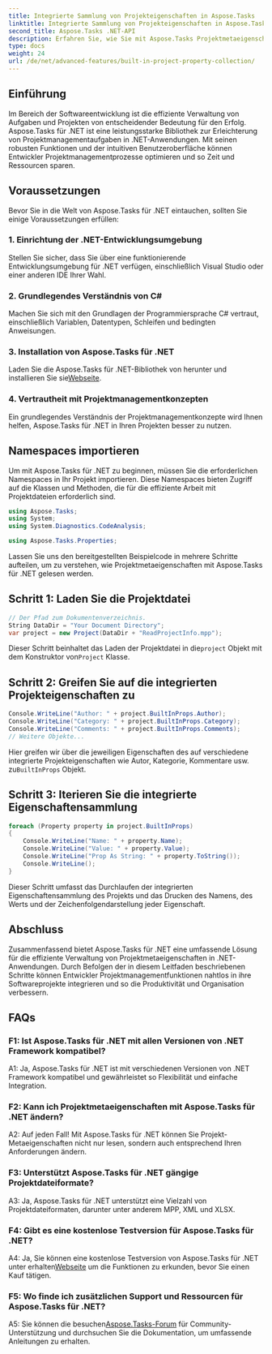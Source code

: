 ```yaml
---
title: Integrierte Sammlung von Projekteigenschaften in Aspose.Tasks
linktitle: Integrierte Sammlung von Projekteigenschaften in Aspose.Tasks
second_title: Aspose.Tasks .NET-API
description: Erfahren Sie, wie Sie mit Aspose.Tasks Projektmetaeigenschaften in .NET-Anwendungen effizient verwalten. Eigenschaften mühelos lesen, ändern und iterieren.
type: docs
weight: 24
url: /de/net/advanced-features/built-in-project-property-collection/
---
```

## Einführung

Im Bereich der Softwareentwicklung ist die effiziente Verwaltung von Aufgaben und Projekten von entscheidender Bedeutung für den Erfolg. Aspose.Tasks für .NET ist eine leistungsstarke Bibliothek zur Erleichterung von Projektmanagementaufgaben in .NET-Anwendungen. Mit seinen robusten Funktionen und der intuitiven Benutzeroberfläche können Entwickler Projektmanagementprozesse optimieren und so Zeit und Ressourcen sparen.

## Voraussetzungen

Bevor Sie in die Welt von Aspose.Tasks für .NET eintauchen, sollten Sie einige Voraussetzungen erfüllen:

### 1. Einrichtung der .NET-Entwicklungsumgebung

Stellen Sie sicher, dass Sie über eine funktionierende Entwicklungsumgebung für .NET verfügen, einschließlich Visual Studio oder einer anderen IDE Ihrer Wahl.

### 2. Grundlegendes Verständnis von C#

Machen Sie sich mit den Grundlagen der Programmiersprache C# vertraut, einschließlich Variablen, Datentypen, Schleifen und bedingten Anweisungen.

### 3. Installation von Aspose.Tasks für .NET

 Laden Sie die Aspose.Tasks für .NET-Bibliothek von herunter und installieren Sie sie[Webseite](https://releases.aspose.com/tasks/net/).

### 4. Vertrautheit mit Projektmanagementkonzepten

Ein grundlegendes Verständnis der Projektmanagementkonzepte wird Ihnen helfen, Aspose.Tasks für .NET in Ihren Projekten besser zu nutzen.

## Namespaces importieren

Um mit Aspose.Tasks für .NET zu beginnen, müssen Sie die erforderlichen Namespaces in Ihr Projekt importieren. Diese Namespaces bieten Zugriff auf die Klassen und Methoden, die für die effiziente Arbeit mit Projektdateien erforderlich sind.

```csharp
using Aspose.Tasks;
using System;
using System.Diagnostics.CodeAnalysis;

using Aspose.Tasks.Properties;

```

Lassen Sie uns den bereitgestellten Beispielcode in mehrere Schritte aufteilen, um zu verstehen, wie Projektmetaeigenschaften mit Aspose.Tasks für .NET gelesen werden.

## Schritt 1: Laden Sie die Projektdatei

```csharp
// Der Pfad zum Dokumentenverzeichnis.
String DataDir = "Your Document Directory";
var project = new Project(DataDir + "ReadProjectInfo.mpp");
```

 Dieser Schritt beinhaltet das Laden der Projektdatei in die`project` Objekt mit dem Konstruktor von`Project` Klasse.

## Schritt 2: Greifen Sie auf die integrierten Projekteigenschaften zu

```csharp
Console.WriteLine("Author: " + project.BuiltInProps.Author);
Console.WriteLine("Category: " + project.BuiltInProps.Category);
Console.WriteLine("Comments: " + project.BuiltInProps.Comments);
// Weitere Objekte...
```

 Hier greifen wir über die jeweiligen Eigenschaften des auf verschiedene integrierte Projekteigenschaften wie Autor, Kategorie, Kommentare usw. zu`BuiltInProps` Objekt.

## Schritt 3: Iterieren Sie die integrierte Eigenschaftensammlung

```csharp
foreach (Property property in project.BuiltInProps)
{
    Console.WriteLine("Name: " + property.Name);
    Console.WriteLine("Value: " + property.Value);
    Console.WriteLine("Prop As String: " + property.ToString());
    Console.WriteLine();
}
```

Dieser Schritt umfasst das Durchlaufen der integrierten Eigenschaftensammlung des Projekts und das Drucken des Namens, des Werts und der Zeichenfolgendarstellung jeder Eigenschaft.

## Abschluss

Zusammenfassend bietet Aspose.Tasks für .NET eine umfassende Lösung für die effiziente Verwaltung von Projektmetaeigenschaften in .NET-Anwendungen. Durch Befolgen der in diesem Leitfaden beschriebenen Schritte können Entwickler Projektmanagementfunktionen nahtlos in ihre Softwareprojekte integrieren und so die Produktivität und Organisation verbessern.

## FAQs

### F1: Ist Aspose.Tasks für .NET mit allen Versionen von .NET Framework kompatibel?

A1: Ja, Aspose.Tasks für .NET ist mit verschiedenen Versionen von .NET Framework kompatibel und gewährleistet so Flexibilität und einfache Integration.

### F2: Kann ich Projektmetaeigenschaften mit Aspose.Tasks für .NET ändern?

A2: Auf jeden Fall! Mit Aspose.Tasks für .NET können Sie Projekt-Metaeigenschaften nicht nur lesen, sondern auch entsprechend Ihren Anforderungen ändern.

### F3: Unterstützt Aspose.Tasks für .NET gängige Projektdateiformate?

A3: Ja, Aspose.Tasks für .NET unterstützt eine Vielzahl von Projektdateiformaten, darunter unter anderem MPP, XML und XLSX.

### F4: Gibt es eine kostenlose Testversion für Aspose.Tasks für .NET?

 A4: Ja, Sie können eine kostenlose Testversion von Aspose.Tasks für .NET unter erhalten[Webseite](https://releases.aspose.com/tasks/net/) um die Funktionen zu erkunden, bevor Sie einen Kauf tätigen.

### F5: Wo finde ich zusätzlichen Support und Ressourcen für Aspose.Tasks für .NET?

 A5: Sie können die besuchen[Aspose.Tasks-Forum](https://forum.aspose.com/c/tasks/15) für Community-Unterstützung und durchsuchen Sie die Dokumentation, um umfassende Anleitungen zu erhalten.